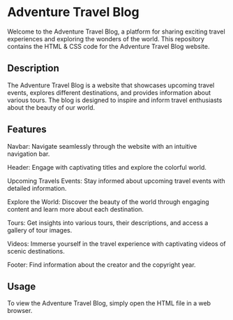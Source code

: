 
# Adventure Travel Blog

Welcome to the Adventure Travel Blog, a platform for sharing exciting travel experiences and exploring the wonders of the world. This repository contains the HTML & CSS code for the Adventure Travel Blog website.


## Description

The Adventure Travel Blog is a website that showcases upcoming travel events, explores different destinations, and provides information about various tours. The blog is designed to inspire and inform travel enthusiasts about the beauty of our world.

## Features

Navbar: Navigate seamlessly through the website with an intuitive navigation bar.

Header: Engage with captivating titles and explore the colorful world.

Upcoming Travels Events: Stay informed about upcoming travel events with detailed information.

Explore the World: Discover the beauty of the world through engaging content and learn more about each destination.

Tours: Get insights into various tours, their descriptions, and access a gallery of tour images.

Videos: Immerse yourself in the travel experience with captivating videos of scenic destinations.

Footer: Find information about the creator and the copyright year.

## Usage

To view the Adventure Travel Blog, simply open the HTML file in a web browser. 